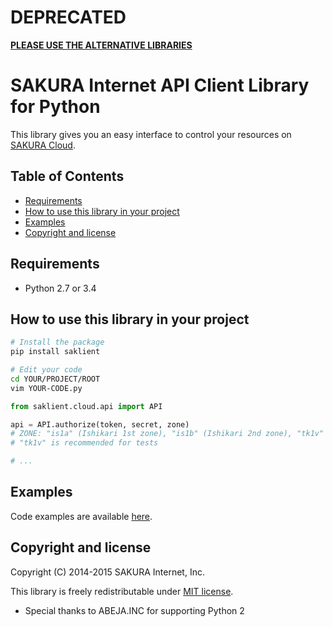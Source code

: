 # DEPRECATED

**[PLEASE USE THE ALTERNATIVE LIBRARIES](https://developer.sakura.ad.jp/)**

# SAKURA Internet API Client Library for Python

This library gives you an easy interface to control your resources on
[SAKURA Cloud](https://secure.sakura.ad.jp/cloud/).


## Table of Contents

* [Requirements](#requirements)
* [How to use this library in your project](#how-to-use-this-library-in-your-project)
* [Examples](#examples)
* [Copyright and license](#copyright-and-license)


## Requirements

- Python 2.7 or 3.4


## How to use this library in your project

```bash
# Install the package
pip install saklient

# Edit your code
cd YOUR/PROJECT/ROOT
vim YOUR-CODE.py
```

```python
from saklient.cloud.api import API

api = API.authorize(token, secret, zone)
# ZONE: "is1a" (Ishikari 1st zone), "is1b" (Ishikari 2nd zone), "tk1v" (Sandbox)
# "tk1v" is recommended for tests

# ...
```


## Examples

Code examples are available [here](http://sakura-internet.github.io/saklient.doc/).


## Copyright and license

Copyright (C) 2014-2015 SAKURA Internet, Inc.

This library is freely redistributable under [MIT license](http://www.opensource.org/licenses/mit-license.php).

- Special thanks to ABEJA.INC for supporting Python 2

